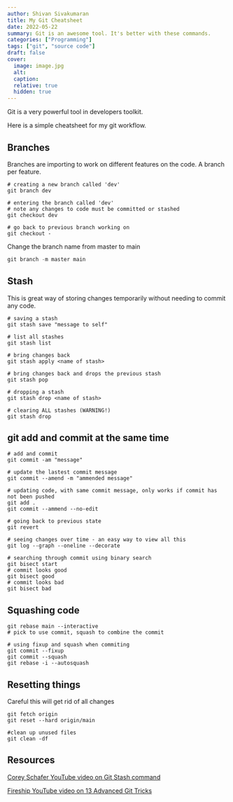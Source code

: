 ```yaml
---
author: Shivan Sivakumaran
title: My Git Cheatsheet
date: 2022-05-22
summary: Git is an awesome tool. It's better with these commands.
categories: ["Programming"]
tags: ["git", "source code"]
draft: false
cover:
  image: image.jpg
  alt:
  caption:
  relative: true
  hidden: true
---
```


Git is a very powerful tool in developers toolkit.

Here is a simple cheatsheet for my git workflow.

## Branches

Branches are importing to work on different features on the code. A branch per feature.

```shell
# creating a new branch called 'dev'
git branch dev

# entering the branch called 'dev'
# note any changes to code must be committed or stashed
git checkout dev

# go back to previous branch working on
git checkout -
```

Change the branch name from master to main

```python
git branch -m master main
```

## Stash

This is great way of storing changes temporarily without needing to commit any code.

```shell
# saving a stash
git stash save "message to self"

# list all stashes
git stash list

# bring changes back
git stash apply <name of stash>

# bring changes back and drops the previous stash
git stash pop

# dropping a stash
git stash drop <name of stash>

# clearing ALL stashes (WARNING!)
git stash drop
```

## git add and commit at the same time

```shell
# add and commit
git commit -am "message"

# update the lastest commit message
git commit --amend -m "ammended message"

# updating code, with same commit message, only works if commit has not been pushed
git add .
git commit --ammend --no-edit
```

```shell
# going back to previous state
git revert

# seeing changes over time - an easy way to view all this
git log --graph --oneline --decorate

# searching through commit using binary search
git bisect start
# commit looks good
git bisect good
# commit looks bad
git bisect bad

```

## Squashing code

```shell
git rebase main --interactive
# pick to use commit, squash to combine the commit

# using fixup and squash when commiting
git commit --fixup
git commit --squash
git rebase -i --autosquash
```

## Resetting things

Careful this will get rid of all changes

```shell
git fetch origin
git reset --hard origin/main

#clean up unused files
git clean -df
```

## Resources

[Corey Schafer YouTube video on Git Stash command](https://www.youtube.com/watch?v=KLEDKgMmbBI)

[Fireship YouTube video on 13 Advanced Git Tricks](https://www.youtube.com/watch?v=ecK3EnyGD8o)
